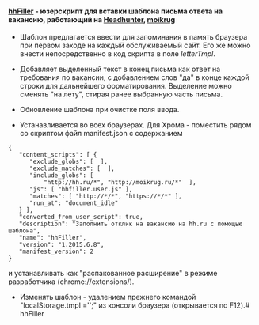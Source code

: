 #### [hhFiller](https://greasyfork.org/ru/scripts/10338-hhfiller) - юзерскрипт для вставки шаблона письма ответа на вакансию, работающий на [Headhunter](http://hh.ru), [moikrug](http://moikrug.ru)

* Шаблон предлагается ввести для запоминания в память браузера при первом заходе на каждый обслуживаемый сайт. Его же можно внести непосредственно в код скрипта в поле *letterTmpl*.

* Добавляет выделенный текст в конец письма как ответ на требования по вакансии, с добавлением слов "да" в конце каждой строки для дальнейшего форматирования. Выделение можно сменять "на лету", стирая ранее выбранную часть письма.

* Обновление шаблона при очистке поля ввода.

* Устанавливается во всех браузерах. Для Хрома - поместить рядом со скриптом файл manifest.json с содержанием
```
{
   "content_scripts": [ {
	  "exclude_globs": [  ],
	  "exclude_matches": [  ],
	  "include_globs": [
		  "http://hh.ru/*", "http://moikrug.ru/*"  ],
	  "js": [ "hhfiller.user.js" ],
	  "matches": [ "http://*/*", "https://*/*" ],
	  "run_at": "document_idle"
   } ],
   "converted_from_user_script": true,
   "description": "Заполнить отклик на вакансию на hh.ru с помощью шаблона",
   "name": "hhFiller",
   "version": "1.2015.6.8",
   "manifest_version": 2
}
```
и устанавливать как "распакованное расширение" в режиме разработчика (chrome://extensions/).

* Изменять шаблон - удалением прежнего командой "localStorage.tmpl ='';" из консоли браузера (открывается по F12).# hhFiller 

